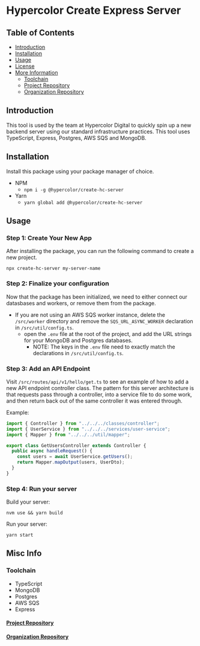 # Hypercolor Create Express Server

## Table of Contents

- [Introduction](#introduction)
- [Installation](#installation)
- [Usage](#usage)
- [License](LICENSE)
- [More Information](#more-information)
    - [Toolchain](#toolchain)
    - [Project Repository](#project-repository)
    - [Organization Repository](#organization-repository)

## Introduction

This tool is used by the team at Hypercolor Digital to quickly spin up a new backend server using our standard infrastructure practices. This tool uses TypeScript, Express, Postgres, AWS SQS and MongoDB. 

## Installation

Install this package using your package manager of choice.

- NPM
    - `npm i -g @hypercolor/create-hc-server`
- Yarn
    - `yarn global add @hypercolor/create-hc-server`

## Usage
### Step 1: Create Your New App

After installing the package, you can run the following command to create a new project.
```terminal
npx create-hc-server my-server-name
```

### Step 2: Finalize your configuration

Now that the package has been initialized, we need to either connect our datasbases and workers, or remove them from the package. 

- If you are not using an AWS SQS worker instance, delete the `/src/worker` directory and remove the `SQS_URL_ASYNC_WORKER` declaration in `/src/util/config.ts`.
  - open the `.env` file at the root of the project, and add the URL strings for your MongoDB and Postgres databases.
    - NOTE: The keys in the `.env` file need to exactly match the declarations in `/src/util/config.ts`.

### Step 3: Add an API Endpoint
Visit `/src/routes/api/v1/hello/get.ts` to see an example of how to add a new API endpoint controller class. The pattern for this server architecture is that requests pass through a controller, into a service file to do some work, and then return back out of the same controller it was entered through.

Example:
```typescript
import { Controller } from "../../../classes/controller";
import { UserService } from "../../../services/user-service";
import { Mapper } from "../../../util/mapper";

export class GetUsersController extends Controller {
  public async handleRequest() {
    const users = await UserService.getUsers();
    return Mapper.mapOutput(users, UserDto);
  }
}
```

### Step 4: Run your server

Build your server:
```terminal
nvm use && yarn build
```

Run your server:
```terminal
yarn start
```

## Misc Info

### Toolchain

- TypeScript
- MongoDB
- Postgres
- AWS SQS
- Express

#### [Project Repository](https://github.com/hypercolor/create-express-server)

#### [Organization Repository](https://github.com/hypercolor/)
